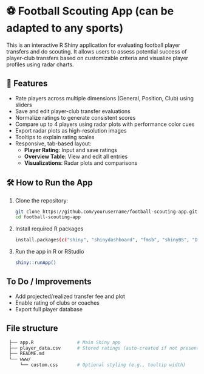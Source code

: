 # ⚽ Football Scouting App (can be adapted to any sports)

This is an interactive R Shiny application for evaluating football player transfers and do scouting. It allows users to assess potential success of player-club transfers based on customizable criteria and visualize player profiles using radar charts.

## 🚀 Features

- Rate players across multiple dimensions (General, Position, Club) using sliders
- Save and edit player-club transfer evaluations
- Normalize ratings to generate consistent scores
- Compare up to 4 players using radar plots with performance color cues
- Export radar plots as high-resolution images
- Tooltips to explain rating scales
- Responsive, tab-based layout:
  - **Player Rating**: Input and save ratings
  - **Overview Table**: View and edit all entries
  - **Visualizations**: Radar plots and comparisons

## 🛠️ How to Run the App

1. Clone the repository:
   ```bash
   git clone https://github.com/yourusername/football-scouting-app.git
   cd football-scouting-app
2. Install required R packages
   ```bash
   install.packages(c("shiny", "shinydashboard", "fmsb", "shinyBS", "DT", "shinyWidgets", "shinyscreenshot"))
4. Run the app in R or RStudio
   ```bash
   shiny::runApp()

## To Do / Improvements
- Add projected/realized transfer fee and plot
- Enable rating of clubs or coaches
- Export full player database

## File structure
   ```bash
    ├── app.R                # Main Shiny app
    ├── player_data.csv      # Stored ratings (auto-created if not present)
    ├── README.md
    └── www/
        └── custom.css       # Optional styling (e.g., tooltip width)
